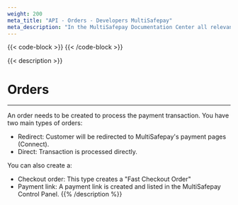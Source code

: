 ```yaml
---
weight: 200
meta_title: "API - Orders - Developers MultiSafepay"
meta_description: "In the MultiSafepay Documentation Center all relevant information regarding our Plugins and API. As well as Support pages for Payment Method, Tools and General Questions. You can also find the contact details of our Support Team and Integration Team."
---
```

{{< code-block >}}
{{< /code-block >}}

{{< description >}}
# Orders
<hr class="separator">
An order needs to be created to process the payment transaction. You have two main types of orders:

+ Redirect: Customer will be redirected to MultiSafepay's payment pages (Connect).
+ Direct: Transaction is processed directly.

You can also create a:

+ Checkout order: This type creates a "Fast Checkout Order"
+ Payment link: A payment link is created and listed in the MultiSafepay Control Panel.
{{% /description %}}